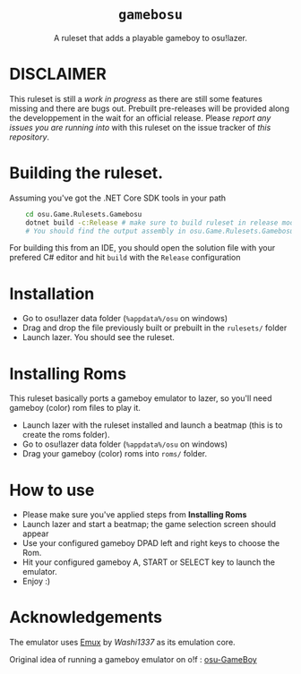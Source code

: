 <div align="center">
<h1><code>gamebosu</code></h1>
A ruleset that adds a playable gameboy to osu!lazer.
<br/>
</div>

# **DISCLAIMER**
This ruleset is still a _work in progress_ as there are still some features missing and there are bugs out. Prebuilt pre-releases will be provided along the developpement in the wait for an official release. Please _report any issues you are running into_ with this ruleset on the issue tracker of _this repository_.

# Building the ruleset.

Assuming you've got the .NET Core SDK tools in your path

```bash
    cd osu.Game.Rulesets.Gamebosu
    dotnet build -c:Release # make sure to build ruleset in release mode to create a single file assembly
    # You should find the output assembly in osu.Game.Rulesets.Gamebosu/bin/Release/osu.Game.Rulesets.Gamebosu.Packed.dll
```

For building this from an IDE, you should open the solution file with your prefered C# editor and hit `build` with the `Release` configuration

# Installation 

- Go to osu!lazer data folder (`%appdata%/osu` on windows)
- Drag and drop the file previously built or prebuilt in the `rulesets/` folder
- Launch lazer. You should see the ruleset.

# Installing Roms

This ruleset basically ports a gameboy emulator to lazer, so you'll need gameboy (color) rom files to play it.

- Launch lazer with the ruleset installed and launch a beatmap (this is to create the roms folder).
- Go to osu!lazer data folder (`%appdata%/osu` on windows)
- Drag your gameboy (color) roms into `roms/` folder.


# How to use

- Please make sure you've applied steps from **Installing Roms**
- Launch lazer and start a beatmap; the game selection screen should appear
- Use your configured gameboy DPAD left and right keys to choose the Rom.
- Hit your configured gameboy A, START or SELECT key to launch the emulator.
- Enjoy :)


# Acknowledgements

The emulator uses [Emux](https://github.com/Washi1337/Emux) by _Washi1337_ as its emulation core.

Original idea of running a gameboy emulator on o!f : [osu-GameBoy](https://github.com/osu-Karaoke/osu-GameBoy)